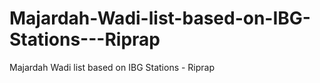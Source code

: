 # Majardah-Wadi-list-based-on-IBG-Stations---Riprap
Majardah Wadi list based on IBG Stations - Riprap
